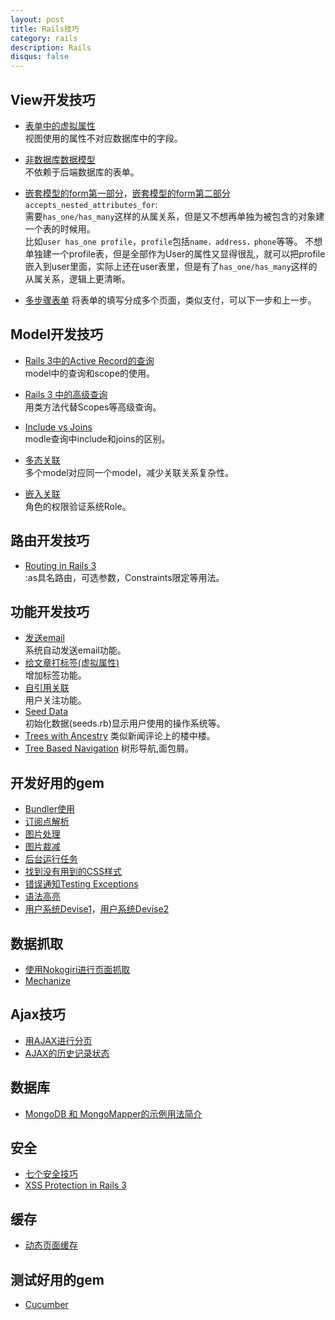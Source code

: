 ```yaml
---
layout: post
title: Rails技巧
category: rails
description: Rails
disqus: false
---
```


## View开发技巧
* [表单中的虚拟属性](http://cn.asciicasts.com/episodes/16-virtual-attributes)   
  视图使用的属性不对应数据库中的字段。

* [非数据库数据模型](http://cn.asciicasts.com/episodes/219-active-model)   
  不依赖于后端数据库的表单。

* [嵌套模型的form第一部分](http://cn.asciicasts.com/episodes/196-nested-model-form-part-1)，[嵌套模型的form第二部分](http://cn.asciicasts.com/episodes/197-nested-model-form-part-2)   
  `accepts_nested_attributes_for`:   
  需要`has_one/has_many`这样的从属关系，但是又不想再单独为被包含的对象建一个表的时候用。   
  比如`user has_one profile`，`profile`包括`name，address，phone`等等。
  不想单独建一个profile表，但是全部作为User的属性又显得很乱，就可以把profile嵌入到user里面，实际上还在user表里，但是有了`has_one/has_many`这样的从属关系，逻辑上更清晰。

* [多步骤表单](http://railscasts.com/episodes/217-multistep-forms)
  将表单的填写分成多个页面，类似支付，可以下一步和上一步。


## Model开发技巧
* [Rails 3中的Active Record的查询](http://cn.asciicasts.com/episodes/202-active-record-queries-in-rails-3)   
  model中的查询和scope的使用。

* [Rails 3 中的高级查询](http://cn.asciicasts.com/episodes/215-advanced-queries-in-rails-3)   
  用类方法代替Scopes等高级查询。

* [Include vs Joins](http://cn.asciicasts.com/episodes/181-include-vs-joins)   
  modle查询中include和joins的区别。

* [多态关联](http://cn.asciicasts.com/episodes/154-polymorphic-association)   
  多个model对应同一个model，减少关联关系复杂性。
  
* [嵌入关联](http://cn.asciicasts.com/episodes/189-embedded-association)   
  角色的权限验证系统Role。

## 路由开发技巧
* [Routing in Rails 3](http://cn.asciicasts.com/episodes/203-routing-in-rails-3)   
  :as具名路由，可选参数，Constraints限定等用法。


## 功能开发技巧
* [发送email](http://cn.asciicasts.com/episodes/206-actionmailer-in-rails3)   
  系统自动发送email功能。
* [给文章打标签(虚拟属性)](http://cn.asciicasts.com/episodes/167-more-on-virtual-attributes)   
  增加标签功能。
* [自引用关联](http://cn.asciicasts.com/episodes/163-self-referential-association)   
  用户关注功能。
* [Seed Data](http://cn.asciicasts.com/episodes/179-seed-data)   
  初始化数据(seeds.rb)显示用户使用的操作系统等。
* [Trees with Ancestry](http://railscasts.com/episodes/262-trees-with-ancestry?view=asciicast)
  类似新闻评论上的楼中楼。
* [Tree Based Navigation](http://railscasts.com/episodes/162-tree-based-navigation)
  树形导航,面包屑。


## 开发好用的gem
* [Bundler使用](http://cn.asciicasts.com/episodes/201-bundler)
* [订阅点解析](http://cn.asciicasts.com/episodes/168-feed-parsing)
* [图片处理](http://cn.asciicasts.com/episodes/134-paperclip)
* [图片裁减](http://cn.asciicasts.com/episodes/182-cropping-images)
* [后台运行任务](http://cn.asciicasts.com/episodes/171-delayed-job)
* [找到没有用到的CSS样式](http://cn.asciicasts.com/episodes/180-finding-unused-css)
* [错误通知Testing Exceptions](http://cn.asciicasts.com/episodes/187-testing-exceptions)
* [语法高亮](http://cn.asciicasts.com/episodes/207-syntax-highlighting)
* [用户系统Devise1](http://cn.asciicasts.com/episodes/209-introducing-devise)，[用户系统Devise2](http://cn.asciicasts.com/episodes/210-customizing-devise)

## 数据抓取
* [使用Nokogiri进行页面抓取](http://cn.asciicasts.com/episodes/190-screen-scraping-with-nokogiri)
* [Mechanize](http://cn.asciicasts.com/episodes/191-mechanize)

## Ajax技巧
* [用AJAX进行分页](http://cn.asciicasts.com/episodes/174-pagination-with-ajax)
* [AJAX的历史记录状态](http://cn.asciicasts.com/episodes/246-ajax-history-state)

## 数据库
* [MongoDB 和 MongoMapper的示例用法简介](http://cn.asciicasts.com/episodes/194-mongodb-and-mongomapper)

## 安全
* [七个安全技巧](http://cn.asciicasts.com/episodes/178-seven-security-tips)
* [XSS Protection in Rails 3](http://cn.asciicasts.com/episodes/204-xss-protection-in-rails-3)

## 缓存
* [动态页面缓存](http://cn.asciicasts.com/episodes/169-dynamic-page-caching)

## 测试好用的gem
* [Cucumber](http://cn.asciicasts.com/episodes/155-beginning-with-cucumber)